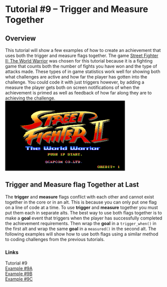 # Tutorial #9 – Trigger and Measure Together
## Overview
This tutorial will show a few examples of how to create an achievement that uses both the trigger and measure flags together.  The game [Street Fighter II: The World Warrior](https://retroachievements.org/game/11808) was chosen for this tutorial because it is a fighting game that counts both the number of fights you have won and the type of attacks made.  These types of in game statistics work well for showing both what challenges are active and how far the player has gotten into the challenge. You could code it with just triggers however, by adding a measure the player gets both on screen notifications of when the achievement is primed as well as feedback of how far along they are to achieving the challenge.<br>
![Street Fighter II: The World Warrior Title Screen](Street_Fighter_2_Title.png)<br> 
## Trigger and Measure flag Together at Last
The **trigger** and **measure** flags conflict with each other and cannot exist together in the core or in an alt.  This is because you can only put one flag on a line of code at a time.  To use **trigger** and **measure** together you must put them each in separate alts.  The best way to use both flags together is to make a **goal** event that triggers when the player has successfully completed the achievement requirements. Then wrap the **goal** in a ```trigger_when()``` in the first alt and wrap the same **goal** in a ```measured()``` in the second alt.  The following examples will show how to use both flags using a similar method to coding challenges from the previous tutorials.
### Links
Tutorial #9<br>
[Example #9A](Example_9A.md)<br>
[Example #9B](Example_9B.md)<br>
[Example #9C](Example_9C.md)